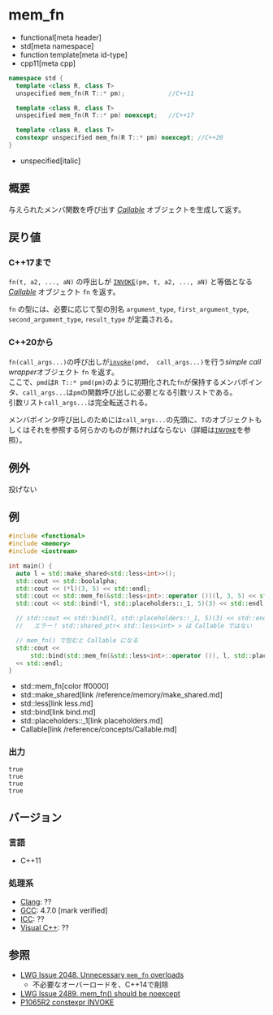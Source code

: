 # mem_fn
* functional[meta header]
* std[meta namespace]
* function template[meta id-type]
* cpp11[meta cpp]

```cpp
namespace std {
  template <class R, class T>
  unspecified mem_fn(R T::* pm);            //C++11

  template <class R, class T>
  unspecified mem_fn(R T::* pm) noexcept;   //C++17

  template <class R, class T>
  constexpr unspecified mem_fn(R T::* pm) noexcept; //C++20
}
```
* unspecified[italic]


## 概要
与えられたメンバ関数を呼び出す [*Callable*](/reference/concepts/Callable.md) オブジェクトを生成して返す。


## 戻り値

### C++17まで
`fn(t, a2, ..., aN)` の呼出しが [`INVOKE`](/reference/concepts/Invoke.md)`(pm, t, a2, ..., aN)` と等価となる [*Callable*](/reference/concepts/Callable.md) オブジェクト `fn` を返す。

`fn` の型には、必要に応じて型の別名 `argument_type`, `first_argument_type`, `second_argument_type`, `result_type` が定義される。

### C++20から
`fn(call_args...)`の呼び出しが[`invoke`](/reference/functional/invoke.md)`(pmd,  call_args...)`を行う*simple call wrapper*オブジェクト `fn` を返す。  
ここで、`pmd`は`R T::* pmd(pm)`のように初期化された`fn`が保持するメンバポインタ、`call_args...`は`pm`の関数呼び出しに必要となる引数リストである。  
引数リスト`call_args...`は完全転送される。

メンバポインタ呼び出しのためには`call_args...`の先頭に、`T`のオブジェクトもしくはそれを参照する何らかのものが無ければならない（詳細は[`INVOKE`](/reference/concepts/Invoke.md)を参照）。

## 例外
投げない


## 例
```cpp example
#include <functional>
#include <memory>
#include <iostream>

int main() {
  auto l = std::make_shared<std::less<int>>();
  std::cout << std::boolalpha;
  std::cout << (*l)(3, 5) << std::endl;
  std::cout << std::mem_fn(&std::less<int>::operator ())(l, 3, 5) << std::endl;
  std::cout << std::bind(*l, std::placeholders::_1, 5)(3) << std::endl;

  // std::cout << std::bind(l, std::placeholders::_1, 5)(3) << std::endl;
  //   エラー！ std::shared_ptr< std::less<int> > は Callable ではない

  // mem_fn() で包むと Callable になる
  std::cout <<
      std::bind(std::mem_fn(&std::less<int>::operator ()), l, std::placeholders::_1, 5)(3)
  << std::endl;
}
```
* std::mem_fn[color ff0000]
* std::make_shared[link /reference/memory/make_shared.md]
* std::less[link less.md]
* std::bind[link bind.md]
* std::placeholders::_1[link placeholders.md]
* Callable[link /reference/concepts/Callable.md]

### 出力
```
true
true
true
true
```

## バージョン
### 言語
- C++11

### 処理系
- [Clang](/implementation.md#clang): ??
- [GCC](/implementation.md#gcc): 4.7.0 [mark verified]
- [ICC](/implementation.md#icc): ??
- [Visual C++](/implementation.md#visual_cpp): ??


## 参照
- [LWG Issue 2048. Unnecessary `mem_fn` overloads](http://www.open-std.org/jtc1/sc22/wg21/docs/lwg-defects.html#2048)
    - 不必要なオーバーロードを、C++14で削除
- [LWG Issue 2489. mem_fn() should be noexcept](https://wg21.cmeerw.net/lwg/issue2489)
- [P1065R2 constexpr INVOKE](http://www.open-std.org/jtc1/sc22/wg21/docs/papers/2019/p1065r2.html)
